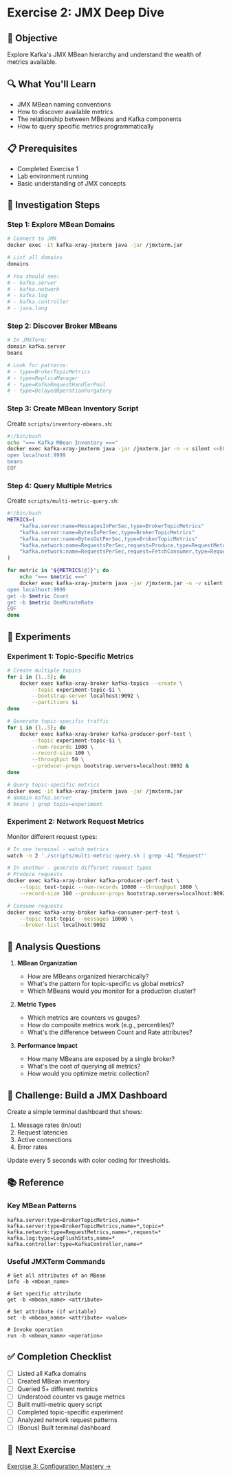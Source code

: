 # Exercise 2: JMX Deep Dive

## 🎯 Objective
Explore Kafka's JMX MBean hierarchy and understand the wealth of metrics available.

## 🔍 What You'll Learn
- JMX MBean naming conventions
- How to discover available metrics
- The relationship between MBeans and Kafka components
- How to query specific metrics programmatically

## 📋 Prerequisites
- Completed Exercise 1
- Lab environment running
- Basic understanding of JMX concepts

## 🚀 Investigation Steps

### Step 1: Explore MBean Domains
```bash
# Connect to JMX
docker exec -it kafka-xray-jmxterm java -jar /jmxterm.jar

# List all domains
domains

# You should see:
# - kafka.server
# - kafka.network
# - kafka.log
# - kafka.controller
# - java.lang
```

### Step 2: Discover Broker MBeans
```bash
# In JMXTerm:
domain kafka.server
beans

# Look for patterns:
# - type=BrokerTopicMetrics
# - type=ReplicaManager
# - type=KafkaRequestHandlerPool
# - type=DelayedOperationPurgatory
```

### Step 3: Create MBean Inventory Script
Create `scripts/inventory-mbeans.sh`:
```bash
#!/bin/bash
echo "=== Kafka MBean Inventory ==="
docker exec kafka-xray-jmxterm java -jar /jmxterm.jar -n -v silent <<EOF | grep "kafka"
open localhost:9999
beans
EOF
```

### Step 4: Query Multiple Metrics
Create `scripts/multi-metric-query.sh`:
```bash
#!/bin/bash
METRICS=(
    "kafka.server:name=MessagesInPerSec,type=BrokerTopicMetrics"
    "kafka.server:name=BytesInPerSec,type=BrokerTopicMetrics"
    "kafka.server:name=BytesOutPerSec,type=BrokerTopicMetrics"
    "kafka.network:name=RequestsPerSec,request=Produce,type=RequestMetrics"
    "kafka.network:name=RequestsPerSec,request=FetchConsumer,type=RequestMetrics"
)

for metric in "${METRICS[@]}"; do
    echo "=== $metric ==="
    docker exec kafka-xray-jmxterm java -jar /jmxterm.jar -n -v silent <<EOF
open localhost:9999
get -b $metric Count
get -b $metric OneMinuteRate
EOF
done
```

## 🧪 Experiments

### Experiment 1: Topic-Specific Metrics
```bash
# Create multiple topics
for i in {1..5}; do
    docker exec kafka-xray-broker kafka-topics --create \
        --topic experiment-topic-$i \
        --bootstrap-server localhost:9092 \
        --partitions $i
done

# Generate topic-specific traffic
for i in {1..5}; do
    docker exec kafka-xray-broker kafka-producer-perf-test \
        --topic experiment-topic-$i \
        --num-records 1000 \
        --record-size 100 \
        --throughput 50 \
        --producer-props bootstrap.servers=localhost:9092 &
done

# Query topic-specific metrics
docker exec -it kafka-xray-jmxterm java -jar /jmxterm.jar
# domain kafka.server
# beans | grep topic=experiment
```

### Experiment 2: Network Request Metrics
Monitor different request types:
```bash
# In one terminal - watch metrics
watch -n 2 './scripts/multi-metric-query.sh | grep -A1 "Request"'

# In another - generate different request types
# Produce requests
docker exec kafka-xray-broker kafka-producer-perf-test \
    --topic test-topic --num-records 10000 --throughput 1000 \
    --record-size 100 --producer-props bootstrap.servers=localhost:9092

# Consume requests
docker exec kafka-xray-broker kafka-consumer-perf-test \
    --topic test-topic --messages 10000 \
    --broker-list localhost:9092
```

## 🤔 Analysis Questions

1. **MBean Organization**
   - How are MBeans organized hierarchically?
   - What's the pattern for topic-specific vs global metrics?
   - Which MBeans would you monitor for a production cluster?

2. **Metric Types**
   - Which metrics are counters vs gauges?
   - How do composite metrics work (e.g., percentiles)?
   - What's the difference between Count and Rate attributes?

3. **Performance Impact**
   - How many MBeans are exposed by a single broker?
   - What's the cost of querying all metrics?
   - How would you optimize metric collection?

## 🎯 Challenge: Build a JMX Dashboard

Create a simple terminal dashboard that shows:
1. Message rates (in/out)
2. Request latencies
3. Active connections
4. Error rates

Update every 5 seconds with color coding for thresholds.

## 📚 Reference

### Key MBean Patterns
```
kafka.server:type=BrokerTopicMetrics,name=*
kafka.server:type=BrokerTopicMetrics,name=*,topic=*
kafka.network:type=RequestMetrics,name=*,request=*
kafka.log:type=LogFlushStats,name=*
kafka.controller:type=KafkaController,name=*
```

### Useful JMXTerm Commands
```
# Get all attributes of an MBean
info -b <mbean_name>

# Get specific attribute
get -b <mbean_name> <attribute>

# Set attribute (if writable)
set -b <mbean_name> <attribute> <value>

# Invoke operation
run -b <mbean_name> <operation>
```

## ✅ Completion Checklist
- [ ] Listed all Kafka domains
- [ ] Created MBean inventory
- [ ] Queried 5+ different metrics
- [ ] Understood counter vs gauge metrics
- [ ] Built multi-metric query script
- [ ] Completed topic-specific experiment
- [ ] Analyzed network request patterns
- [ ] (Bonus) Built terminal dashboard

## 🚀 Next Exercise
[Exercise 3: Configuration Mastery →](exercise-03-configuration.md)
